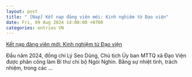 ```yaml
---
layout: post
title: " [Nap] Kết nạp đảng viên mới: Kinh nghiệm từ Đạo viện"
date: Fri, 09 Aug 2024 14:00:00 +0700
categories: entries VN
---
```

[Kết nạp đảng viên mới: Kinh nghiệm từ Đạo viện](https://tuyenquang.dcs.vn/DetailView/147749/38/Ket-nap-dang-vien-moi-Kinh-nghiem-tu-Dao-vien.html)

Đầu năm 2024, đồng chí Lý Seo Dũng, Chủ tịch Ủy ban MTTQ xã Đạo Viện được phân công làm Bí thư chi bộ Ngòi Nghìn. Bằng sự nhiệt tình, trách nhiệm, trong các ...

